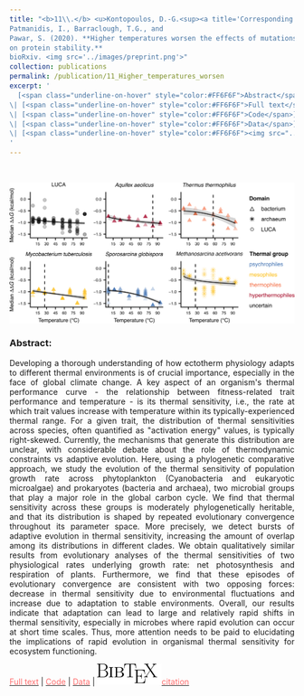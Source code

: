 ```yaml
---
title: "<b>11\\.</b> <u>Kontopoulos, D.-G.<sup><a title='Corresponding author'>✉</a></sup></u>, 
Patmanidis, I., Barraclough, T.G., and 
Pawar, S. (2020). **Higher temperatures worsen the effects of mutations 
on protein stability.** 
bioRxiv. <img src='../images/preprint.png'>"
collection: publications
permalink: /publication/11_Higher_temperatures_worsen
excerpt: '
  [<span class="underline-on-hover" style="color:#FF6F6F">Abstract</span>](../publication/11_Higher_temperatures_worsen)
\| [<span class="underline-on-hover" style="color:#FF6F6F">Full text</span>](https://doi.org/10.1101/2020.10.13.337972)
\| [<span class="underline-on-hover" style="color:#FF6F6F">Code</span>](https://github.com/dgkontopoulos/Kontopoulos_et_al_mutations_vs_temperature_2020)
\| [<span class="underline-on-hover" style="color:#FF6F6F">Data</span>](https://doi.org/10.6084/m9.figshare.12635837.v1)
\| [<span class="underline-on-hover" style="color:#FF6F6F"><img src="../images/bibtex.svg">citation</span>](../bibtex/11_Higher_temperatures_worsen.bib)
'
---
```


<br><center><img src="../images/publications/temperature_mutations_ADK.png"></center>

### Abstract:

<p style='text-align: justify;'>
Developing a thorough understanding of how ectotherm physiology adapts to 
different thermal environments is of crucial importance, especially in the 
face of global climate change. A key aspect of an organism's thermal performance 
curve - the relationship between fitness-related trait performance and temperature - 
is its thermal sensitivity, i.e., the rate at which trait values increase 
with temperature within its typically-experienced thermal range. For a 
given trait, the distribution of thermal sensitivities across species, 
often quantified as "activation energy" values, is typically right-skewed. 
Currently, the mechanisms that generate this distribution are unclear, 
with considerable debate about the role of thermodynamic constraints vs 
adaptive evolution. Here, using a phylogenetic comparative approach, we 
study the evolution of the thermal sensitivity of population growth rate 
across phytoplankton (Cyanobacteria and eukaryotic microalgae) and 
prokaryotes (bacteria and archaea), two microbial groups that play a major 
role in the global carbon cycle. We find that thermal sensitivity across 
these groups is moderately phylogenetically heritable, and that its 
distribution is shaped by repeated evolutionary convergence throughout 
its parameter space. More precisely, we detect bursts of adaptive 
evolution in thermal sensitivity, increasing the amount of overlap among 
its distributions in different clades. We obtain qualitatively similar 
results from evolutionary analyses of the thermal sensitivities of two 
physiological rates underlying growth rate: net photosynthesis and 
respiration of plants. Furthermore, we find that these episodes of 
evolutionary convergence are consistent with two opposing forces: decrease 
in thermal sensitivity due to environmental fluctuations and increase due 
to adaptation to stable environments. Overall, our results indicate that 
adaptation can lead to large and relatively rapid shifts in thermal 
sensitivity, especially in microbes where rapid evolution can occur 
at short time scales. Thus, more attention needs to be paid to 
elucidating the implications of rapid evolution in organismal thermal 
sensitivity for ecosystem functioning.

</p>

[<span class="underline-on-hover" style="color:#FF6F6F">Full text</span>](https://doi.org/10.1101/2020.10.13.337972)
\| [<span class="underline-on-hover" style="color:#FF6F6F">Code</span>](https://github.com/dgkontopoulos/Kontopoulos_et_al_mutations_vs_temperature_2020)
\| [<span class="underline-on-hover" style="color:#FF6F6F">Data</span>](https://doi.org/10.6084/m9.figshare.12635837.v1)
\| [<span class="underline-on-hover" style="color:#FF6F6F"><img src="../images/bibtex.svg">citation</span>](../bibtex/11_Higher_temperatures_worsen.bib)
